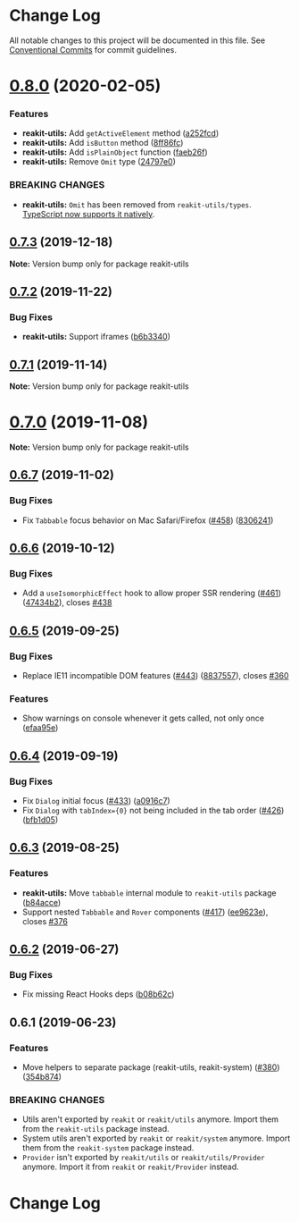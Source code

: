 # Change Log

All notable changes to this project will be documented in this file.
See [Conventional Commits](https://conventionalcommits.org) for commit guidelines.

# [0.8.0](https://github.com/reakit/reakit/tree/master/packages/reakit-utils/compare/reakit-utils@0.7.3...reakit-utils@0.8.0) (2020-02-05)


### Features

* **reakit-utils:** Add `getActiveElement` method ([a252fcd](https://github.com/reakit/reakit/tree/master/packages/reakit-utils/commit/a252fcd))
* **reakit-utils:** Add `isButton` method ([8ff86fc](https://github.com/reakit/reakit/tree/master/packages/reakit-utils/commit/8ff86fc))
* **reakit-utils:** Add `isPlainObject` function ([faeb26f](https://github.com/reakit/reakit/tree/master/packages/reakit-utils/commit/faeb26f))
* **reakit-utils:** Remove `Omit` type ([24797e0](https://github.com/reakit/reakit/tree/master/packages/reakit-utils/commit/24797e0))


### BREAKING CHANGES

* **reakit-utils:** `Omit` has been removed from `reakit-utils/types`. [TypeScript now supports it natively](https://www.typescriptlang.org/docs/handbook/utility-types.html#omittk).





## [0.7.3](https://github.com/reakit/reakit/tree/master/packages/reakit-utils/compare/reakit-utils@0.7.2...reakit-utils@0.7.3) (2019-12-18)

**Note:** Version bump only for package reakit-utils





## [0.7.2](https://github.com/reakit/reakit/tree/master/packages/reakit-utils/compare/reakit-utils@0.7.1...reakit-utils@0.7.2) (2019-11-22)


### Bug Fixes

* **reakit-utils:** Support iframes ([b6b3340](https://github.com/reakit/reakit/tree/master/packages/reakit-utils/commit/b6b3340))





## [0.7.1](https://github.com/reakit/reakit/tree/master/packages/reakit-utils/compare/reakit-utils@0.7.0...reakit-utils@0.7.1) (2019-11-14)

**Note:** Version bump only for package reakit-utils





# [0.7.0](https://github.com/reakit/reakit/tree/master/packages/reakit-utils/compare/reakit-utils@0.6.7...reakit-utils@0.7.0) (2019-11-08)

**Note:** Version bump only for package reakit-utils





## [0.6.7](https://github.com/reakit/reakit/tree/master/packages/reakit-utils/compare/reakit-utils@0.6.6...reakit-utils@0.6.7) (2019-11-02)


### Bug Fixes

* Fix `Tabbable` focus behavior on Mac Safari/Firefox ([#458](https://github.com/reakit/reakit/tree/master/packages/reakit-utils/issues/458)) ([8306241](https://github.com/reakit/reakit/tree/master/packages/reakit-utils/commit/8306241))





## [0.6.6](https://github.com/reakit/reakit/tree/master/packages/reakit-utils/compare/reakit-utils@0.6.5...reakit-utils@0.6.6) (2019-10-12)


### Bug Fixes

* Add a `useIsomorphicEffect` hook to allow proper SSR rendering ([#461](https://github.com/reakit/reakit/tree/master/packages/reakit-utils/issues/461)) ([47434b2](https://github.com/reakit/reakit/tree/master/packages/reakit-utils/commit/47434b2)), closes [#438](https://github.com/reakit/reakit/tree/master/packages/reakit-utils/issues/438)





## [0.6.5](https://github.com/reakit/reakit/tree/master/packages/reakit-utils/compare/reakit-utils@0.6.4...reakit-utils@0.6.5) (2019-09-25)


### Bug Fixes

* Replace IE11 incompatible DOM features ([#443](https://github.com/reakit/reakit/tree/master/packages/reakit-utils/issues/443)) ([8837557](https://github.com/reakit/reakit/tree/master/packages/reakit-utils/commit/8837557)), closes [#360](https://github.com/reakit/reakit/tree/master/packages/reakit-utils/issues/360)


### Features

* Show warnings on console whenever it gets called, not only once ([efaa95e](https://github.com/reakit/reakit/tree/master/packages/reakit-utils/commit/efaa95e))





## [0.6.4](https://github.com/reakit/reakit/tree/master/packages/reakit-utils/compare/reakit-utils@0.6.3...reakit-utils@0.6.4) (2019-09-19)


### Bug Fixes

* Fix `Dialog` initial focus ([#433](https://github.com/reakit/reakit/tree/master/packages/reakit-utils/issues/433)) ([a0916c7](https://github.com/reakit/reakit/tree/master/packages/reakit-utils/commit/a0916c7))
* Fix `Dialog` with `tabIndex={0}` not being included in the tab order ([#426](https://github.com/reakit/reakit/tree/master/packages/reakit-utils/issues/426)) ([bfb1d05](https://github.com/reakit/reakit/tree/master/packages/reakit-utils/commit/bfb1d05))





## [0.6.3](https://github.com/reakit/reakit/tree/master/packages/reakit-utils/compare/reakit-utils@0.6.2...reakit-utils@0.6.3) (2019-08-25)


### Features

* **reakit-utils:** Move `tabbable` internal module to `reakit-utils` package ([b84acce](https://github.com/reakit/reakit/tree/master/packages/reakit-utils/commit/b84acce))
* Support nested `Tabbable` and `Rover` components ([#417](https://github.com/reakit/reakit/tree/master/packages/reakit-utils/issues/417)) ([ee9623e](https://github.com/reakit/reakit/tree/master/packages/reakit-utils/commit/ee9623e)), closes [#376](https://github.com/reakit/reakit/tree/master/packages/reakit-utils/issues/376)





## [0.6.2](https://github.com/reakit/reakit/tree/master/packages/reakit-utils/compare/reakit-utils@0.6.1...reakit-utils@0.6.2) (2019-06-27)


### Bug Fixes

* Fix missing React Hooks deps ([b08b62c](https://github.com/reakit/reakit/tree/master/packages/reakit-utils/commit/b08b62c))





## 0.6.1 (2019-06-23)


### Features

* Move helpers to separate package (reakit-utils, reakit-system) ([#380](https://github.com/reakit/reakit/tree/master/packages/reakit-utils/issues/380)) ([354b874](https://github.com/reakit/reakit/tree/master/packages/reakit-utils/commit/354b874))


### BREAKING CHANGES

* Utils aren't exported by `reakit` or `reakit/utils` anymore. Import them from the `reakit-utils` package instead.
* System utils aren't exported by `reakit` or `reakit/system` anymore. Import them from the `reakit-system` package instead.
* `Provider` isn't exported by `reakit/utils` or `reakit/utils/Provider` anymore. Import it from `reakit` or `reakit/Provider` instead.





# Change Log
